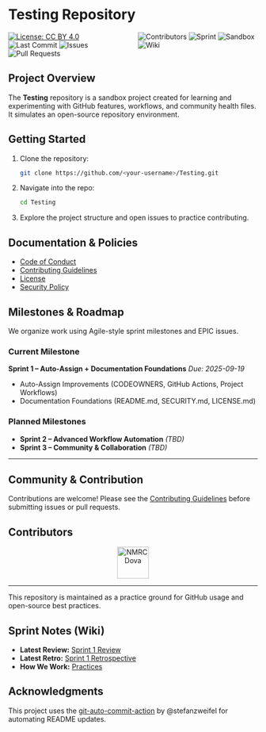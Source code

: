 # Testing Repository

<div style="display: flex;  justify-content: center;">
  <div style="flex: 1; padding-right: 10px;">
    <a href="LICENSE.md"><img alt="License: CC BY 4.0" src="https://img.shields.io/badge/License-CC%20BY%204.0-lightgrey.svg"></a>
    <img alt="Last Commit" src="https://img.shields.io/github/last-commit/NMRCDova/Testing">
    <img alt="Issues" src="https://img.shields.io/github/issues/NMRCDova/Testing">
    <img alt="Pull Requests" src="https://img.shields.io/github/issues-pr/NMRCDova/Testing">
  </div>
  <div style="flex: 1; padding-left: 10px;">
    <img alt="Contributors" src="https://img.shields.io/github/contributors/NMRCDova/Testing">
    <!-- SPRINT BADGE START --><img alt="Sprint" src="https://img.shields.io/badge/Sprint-2--In--Progress-blue"><!-- SPRINT BADGE END -->
    <img alt="Sandbox" src="https://img.shields.io/badge/Repo-Sandbox-lightgrey">
    <img alt="Wiki" src="https://img.shields.io/badge/wiki-available-blue">
  </div>
</div>

## Project Overview
The **Testing** repository is a sandbox project created for learning and experimenting with GitHub features, workflows, and community health files. 
It simulates an open-source repository environment.

## Getting Started
1. Clone the repository:
   ```bash
   git clone https://github.com/<your-username>/Testing.git
   ```

2. Navigate into the repo:
   ```bash
   cd Testing
   ```

3. Explore the project structure and open issues to practice contributing.

## Documentation & Policies
- [Code of Conduct](CODE_OF_CONDUCT.md)
- [Contributing Guidelines](CONTRIBUTING.md)
- [License](LICENSE.md)
- [Security Policy](SECURITY.md)

## Milestones & Roadmap
We organize work using Agile-style sprint milestones and EPIC issues.

### Current Milestone
**Sprint 1 – Auto-Assign + Documentation Foundations**
*Due: 2025-09-19*
- Auto-Assign Improvements (CODEOWNERS, GitHub Actions, Project Workflows)
- Documentation Foundations (README.md, SECURITY.md, LICENSE.md)

### Planned Milestones
- **Sprint 2 – Advanced Workflow Automation** *(TBD)*
- **Sprint 3 – Community & Collaboration** *(TBD)*

---

## Community & Contribution
Contributions are welcome! Please see the [Contributing Guidelines](CONTRIBUTING.md) before submitting issues or pull requests.

## Contributors
<!-- CONTRIBUTORS:START -->
<p align="center">
  <a href="https://github.com/NMRCDova" title="NMRCDova • 197 contributions (12 mo)"><img src="https://avatars.githubusercontent.com/u/165925611?v=4&s=64" width="64px" alt="NMRCDova" /></a>
</p>
<!-- CONTRIBUTORS:END -->


---
This repository is maintained as a practice ground for GitHub usage and open-source best practices.

## Sprint Notes (Wiki)

- **Latest Review:** [Sprint 1 Review](../../wiki/Sprints/Sprint-1-Review)
- **Latest Retro:** [Sprint 1 Retrospective](../../wiki/Sprints/Sprint-1-Retrospective)
- **How We Work:** [Practices](../../wiki/Practices/How-We-Work)

## Acknowledgments
This project uses the [git-auto-commit-action](https://github.com/stefanzweifel/git-auto-commit-action) by @stefanzweifel for automating README updates.
